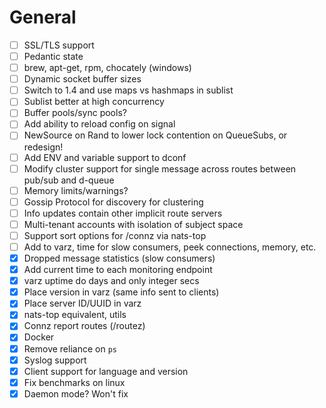 
# General

- [ ] SSL/TLS support
- [ ] Pedantic state
- [ ] brew, apt-get, rpm, chocately (windows)
- [ ] Dynamic socket buffer sizes
- [ ] Switch to 1.4 and use maps vs hashmaps in sublist
- [ ] Sublist better at high concurrency
- [ ] Buffer pools/sync pools?
- [ ] Add ability to reload config on signal
- [ ] NewSource on Rand to lower lock contention on QueueSubs, or redesign!
- [ ] Add ENV and variable support to dconf
- [ ] Modify cluster support for single message across routes between pub/sub and d-queue
- [ ] Memory limits/warnings?
- [ ] Gossip Protocol for discovery for clustering
- [ ] Info updates contain other implicit route servers
- [ ] Multi-tenant accounts with isolation of subject space
- [ ] Support sort options for /connz via nats-top
- [ ] Add to varz, time for slow consumers, peek connections, memory, etc.
- [X] Dropped message statistics (slow consumers)
- [X] Add current time to each monitoring endpoint
- [X] varz uptime do days and only integer secs
- [X] Place version in varz (same info sent to clients)
- [X] Place server ID/UUID in varz
- [X] nats-top equivalent, utils
- [X] Connz report routes (/routez)
- [X] Docker
- [X] Remove reliance on `ps`
- [X] Syslog support
- [X] Client support for language and version
- [X] Fix benchmarks on linux
- [X] Daemon mode? Won't fix
